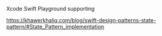 Xcode Swift Playground supporting 

https://khawerkhaliq.com/blog/swift-design-patterns-state-pattern/#State_Pattern_implementation

